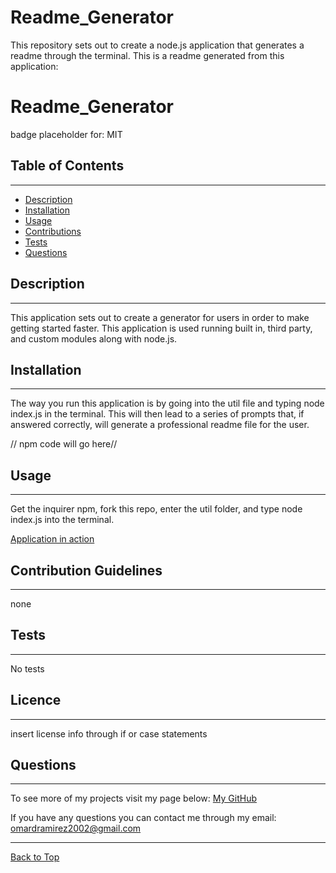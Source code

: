 # Readme_Generator
This repository sets out to create a node.js application that generates a readme through the terminal.
This is a readme generated from this application:
# Readme_Generator
badge placeholder for: MIT

## Table of Contents
 - - - -
* [Description](#Description "Goto Description")
* [Installation](#Installation "Goto Installation")
* [Usage](#Usage "Goto Usage")
* [Contributions](#Contributions "Goto Contributions")
* [Tests](#Tests "Goto Tests")
* [Questions](#Questions "Goto Questions")

## Description
 - - - -
This application sets out to create a generator for users in order to make getting started faster. This application is used running built in, third party, and custom modules along with node.js.
  
## Installation
 - - - -
The way you run this application is by going into the util file and typing node index.js in the terminal. This will then lead to a series of prompts that, if answered correctly, will generate a professional readme file for the user.

// npm code will go here//

## Usage
 - - - -
Get the inquirer npm, fork this repo, enter the util folder, and type node index.js into the terminal.

[Application in action](https://watch.screencastify.com/v/JSZ8a17EDLPr24dqlJOb)

## Contribution Guidelines
 - - - -
none

## Tests
 - - - -
No tests

## Licence
- - - - 
insert license info through if or case statements 


## Questions
 - - - -
To see more of my projects visit my page below:
[My GitHub](https://github.com/BossyLemon0)

If you have any questions you can contact me through my email:
omardramirez2002@gmail.com
- - - -
[Back to Top](#Readme_Generator "Goto top")
